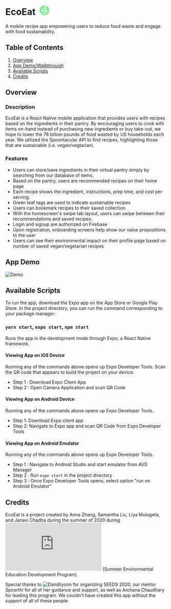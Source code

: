 # EcoEat &nbsp;<img src="/assets/icon.png" height=30/>
A mobile recipe app empowering users to reduce food waste and engage with food sustainability.

## Table of Contents
1. [Overview](#Overview)
2. [App Demo/Walkthrough](#App-Demo)
3. [Available Scripts](#Available-Scripts)
4. [Credits](#Credits)

## Overview
### Description
EcoEat is a React Native mobile application that provides users with recipes based on the ingredients in their pantry. By encouraging users to cook with items on-hand instead of purchasing new ingredients or buy take-out, we hope to lower the 76 billion pounds of food wasted by US households each year. We utilized the Spoontacular API to find recipes, highlighting those that are sustainable (i.e. vegan/vegtarian). 

### Features
* Users can store/save ingredients in their virtual pantry simply by searching from our database of items. 
* Based on the pantry, users are recommended recipes on their home page
* Each recipe shows the ingredient, instructions, prep time, and cost per serving.
* Green leaf tags are used to indicate sustainable recipes 
* Users can bookmark recipes to their saved collection
* With the homescreen's swipe tab layout, users can swipe between their recommendations and saved recipes. 
* Login and signup are authorized on Firebase
* Upon registration, onboarding screens help show our value propositions to the user
* Users can see their environmental impact on their profile page based on number of saved vegan/vegetarian recipes

## App Demo
![Demo](/assets/demo.gif)

## Available Scripts
To run the app, download the Expo app on the App Store or Google Play Store.
In the project directory, you can run the command corresponding to your package manager:

### `yarn start`, `expo start`, `npm start`

Runs the app in the development mode through Expo, a React Native framework.<br />

#### Viewing App on iOS Device

Running any of the commands above opens up Expo Developer Tools. Scan the QR code that appears to 
build the project on your device.

- Step 1 : Download Expo Client App 
- Step 2 : Open Camera Application and scan QR Code 

#### Viewing App on Android Device
Running any of the commands above opens up Expo Developer Tools. 

- Step 1: Download Expo client app 
- Step 2: Navigate to Expo app and scan QR Code from Expo Developer Tools 

#### Viewing App on Android Emulator 
Running any of the commands above opens up Expo Developer Tools. 

- Step 1 : Navigate to Android Studio and start emulator from AVD Manager
- Step 2 : Run ```expo start``` in the project directory
- Step 3 : Once Expo Developer Tools opens, select option "run on Android Emulator"

## Credits
EcoEat is a project created by Anna Zhang, Samantha Liu, Liya Mulugeta, and Janavi Chadha during the summer of 2020 during ![SEEDS](http://www.dandilyonn.com/seeds.html) (​Summer Environmental Education Development Program). 

Special thanks to ![Dandilyonn](http://www.dandilyonn.com/) for organizing SEEDS 2020, our mentor Spoorthi for all of her guidance and support, as well as Archana Chaudhary for leading this program. We couldn't have created this app without the support of all of these people.